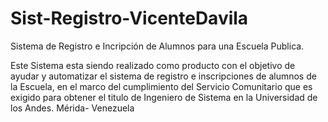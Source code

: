 # Sist-Registro-VicenteDavila
Sistema de Registro e Incripción de Alumnos para una Escuela Publica.

Este Sistema esta siendo realizado como producto con el objetivo de ayudar y automatizar el sistema de registro e inscripciones de alumnos de la Escuela, en el marco del cumplimiento del Servicio Comunitario que es exigido para obtener el titulo de Ingeniero de Sistema en la Universidad de los Andes. Mérida- Venezuela
